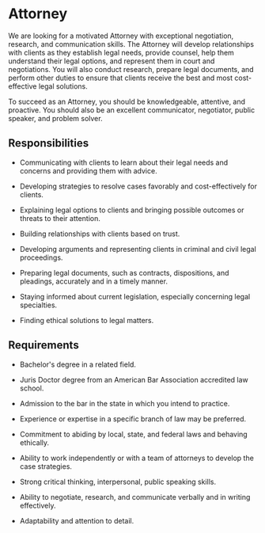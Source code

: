 # Attorney

We are looking for a motivated Attorney with exceptional negotiation, research, and communication skills. The Attorney will develop relationships with clients as they establish legal needs, provide counsel, help them understand their legal options, and represent them in court and negotiations. You will also conduct research, prepare legal documents, and perform other duties to ensure that clients receive the best and most cost-effective legal solutions.

To succeed as an Attorney, you should be knowledgeable, attentive, and proactive. You should also be an excellent communicator, negotiator, public speaker, and problem solver.

## Responsibilities

* Communicating with clients to learn about their legal needs and concerns and providing them with advice.

* Developing strategies to resolve cases favorably and cost-effectively for clients.

* Explaining legal options to clients and bringing possible outcomes or threats to their attention.

* Building relationships with clients based on trust.

* Developing arguments and representing clients in criminal and civil legal proceedings.

* Preparing legal documents, such as contracts, dispositions, and pleadings, accurately and in a timely manner.

* Staying informed about current legislation, especially concerning legal specialties.

* Finding ethical solutions to legal matters.

## Requirements

* Bachelor's degree in a related field.

* Juris Doctor degree from an American Bar Association accredited law school.

* Admission to the bar in the state in which you intend to practice.

* Experience or expertise in a specific branch of law may be preferred.

* Commitment to abiding by local, state, and federal laws and behaving ethically.

* Ability to work independently or with a team of attorneys to develop the case strategies.

* Strong critical thinking, interpersonal, public speaking skills.

* Ability to negotiate, research, and communicate verbally and in writing effectively.

* Adaptability and attention to detail.

